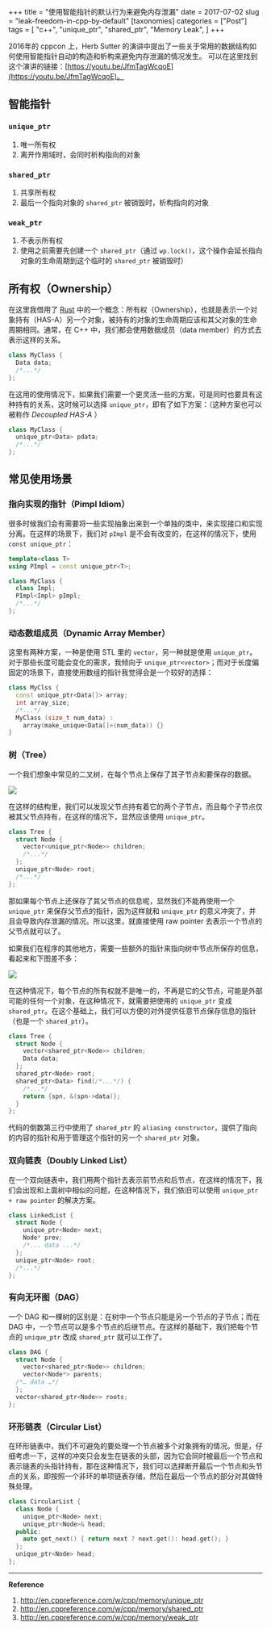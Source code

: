 +++
title =  "使用智能指针的默认行为来避免内存泄漏"
date = 2017-07-02
slug = "leak-freedom-in-cpp-by-default"
[taxonomies]
categories = ["Post"]
tags = [
  "c++",
  "unique_ptr",
  "shared_ptr",
  "Memory Leak",
]
+++

2016年的 cppcon 上，Herb Sutter 的演讲中提出了一些关于常用的数据结构如何使用智能指针自动的构造和析构来避免内存泄漏的情况发生。
可以在这里找到这个演讲的链接：[https://youtu.be/JfmTagWcqoE](https://youtu.be/JfmTagWcqoE)。

## 智能指针
### `unique_ptr`
1. 唯一所有权
2. 离开作用域时，会同时析构指向的对象

### `shared_ptr`
1. 共享所有权
2. 最后一个指向对象的 `shared_ptr` 被销毁时，析构指向的对象

### `weak_ptr`
1. 不表示所有权
2. 使用之前需要先创建一个 `shared_ptr`（通过 `wp.lock()`，这个操作会延长指向对象的生命周期到这个临时的 `shared_ptr` 被销毁时）


## 所有权（Ownership）
在这里我借用了 [Rust](https://www.rust-lang.org/en-US/) 中的一个概念：所有权（Ownership），也就是表示一个对象持有（HAS-A）另一个对象，被持有的对象的生命周期应该和其父对象的生命周期相同。通常，在 C++ 中，我们都会使用数据成员（data member）的方式去表示这样的关系。

```c++
class MyClass {
  Data data;
  /*...*/
};
```
在这用的使用情况下，如果我们需要一个更灵活一些的方案，可是同时也要具有这种持有的关系，这时候可以选择 `unique_ptr`，即有了如下方案：（这种方案也可以被称作 *Decoupled HAS-A* ）

```c++
class MyClass {
  unique_ptr<Data> pdata;
  /*...*/
};
```

## 常见使用场景

### 指向实现的指针（Pimpl Idiom）
很多时候我们会有需要将一些实现抽象出来到一个单独的类中，来实现接口和实现分离。在这样的场景下，我们对 `pImpl` 是不会有改变的，在这样的情况下，使用 `const unique_ptr`：

```c++
template<class T>
using PImpl = const unique_ptr<T>;

class MyClass {
  class Impl;
  PImpl<Impl> pImpl;
  /*...*/
};
```

### 动态数组成员（Dynamic Array Member）
这里有两种方案，一种是使用 STL 里的 `vector`，另一种就是使用 `unique_ptr`。对于那些长度可能会变化的需求，我倾向于 `unique_ptr<vector>`；而对于长度偏固定的场景下，直接使用数组的指针我觉得会是一个较好的选择：
```c++
class MyClss {
  const unique_ptr<Data[]> array;
  int array_size;
  /*...*/
  MyClass (size_t num_data) :
    array(make_unique<Data[]>(num_data)) {}
}
```

### 树（Tree）
一个我们想象中常见的二叉树，在每个节点上保存了其子节点和要保存的数据。

![](http://7vijdo.com1.z0.glb.clouddn.com/image/autoupload/blog-tree-1.jpg)

在这样的结构里，我们可以发现父节点持有着它的两个子节点，而且每个子节点仅被其父节点持有，在这样的情况下，显然应该使用 `unique_ptr`。

```c++
class Tree {
  struct Node {
    vector<unique_ptr<Node>> children;
    /*...*/
  };
  unique_ptr<Node> root;
  /*...*/
};
```
那如果每个节点上还保存了其父节点的信息呢，显然我们不能再使用一个 `unique_ptr` 来保存父节点的指针，因为这样就和 `unique_ptr` 的意义冲突了，并且会导致内存泄漏的情况。所以这里，就直接使用 raw pointer 去表示一个节点的父节点就可以了。

如果我们在程序的其他地方，需要一些额外的指针来指向树中节点所保存的信息，看起来和下图差不多：

![](http://7vijdo.com1.z0.glb.clouddn.com/image/autoupload/blog-tree-2.jpg)

在这种情况下，每个节点的所有权就不是唯一的，不再是它的父节点，可能是外部可能的任何一个对象，在这种情况下，就需要把使用的 `unique_ptr` 变成 `shared_ptr`。在这个基础上，我们可以方便的对外提供任意节点保存信息的指针（也是一个 `shared_ptr`）。

```c++
class Tree {
  struct Node {
    vector<shared_ptr<Node>> children;
    Data data;
  };
  shared_ptr<Node> root;
  shared_ptr<Data> find(/*...*/) {
    /*...*/
    return {spn, &(spn->data)};
  }
};
```
代码的倒数第三行中使用了 `shared_ptr` 的 `aliasing constructor`，提供了指向的内容的指针和用于管理这个指针的另一个 `shared_ptr` 对象。

### 双向链表（Doubly Linked List）
在一个双向链表中，我们用两个指针去表示前节点和后节点，在这样的情况下，我们会出现和上面树中相似的问题，在这种情况下，我们依旧可以使用 `unique_ptr + raw pointer` 的解决方案。

```c++
class LinkedList {
  struct Node {
    unique_ptr<Node> next;
    Node* prev;
    /*... data ...*/
  };
  unique_ptr<Node> root;
  /*...*/
};
```

### 有向无环图（DAG）
一个 DAG 和一棵树的区别是：在树中一个节点只能是另一个节点的子节点；而在 DAG 中，一个节点可以是多个节点的后继节点。在这样的基础下，我们把每个节点的 `unique_ptr` 改成 `shared_ptr` 就可以工作了。

```c++
class DAG {
  struct Node {
    vector<shared_ptr<Node>> children;
    vector<Node*> parents;
  /*… data …*/
  };
  vector<shared_ptr<Node>> roots;
};
```

### 环形链表（Circular List）
在环形链表中，我们不可避免的要处理一个节点被多个对象拥有的情况。但是，仔细考虑一下，这样的冲突只会发生在链表的头部，因为它会同时被最后一个节点和表示链表的头指针持有，那在这种情况下，我们可以选择断开最后一个节点和头节点的关系，即按照一个非环的单项链表存储，然后在最后一个节点的部分对其做特殊处理。
```c++
class CircularList {
  class Node {
    unique_ptr<Node> next;
    unique_ptr<Node>& head;
  public:
    auto get_next() { return next ? next.get(): head.get(); }
  };
  unique_ptr<Node> head;
};
```

---------
**Reference**

1. http://en.cppreference.com/w/cpp/memory/unique_ptr
2. http://en.cppreference.com/w/cpp/memory/shared_ptr
3. http://en.cppreference.com/w/cpp/memory/weak_ptr